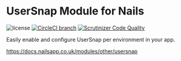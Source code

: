 # UserSnap Module for Nails

![license](https://img.shields.io/badge/license-MIT-green.svg)
[![CircleCI branch](https://img.shields.io/circleci/project/github/nails/module-usersnap.svg)](https://circleci.com/gh/nails/module-usersnap)
[![Scrutinizer Code Quality](https://scrutinizer-ci.com/g/nails/module-usersnap/badges/quality-score.png)](https://scrutinizer-ci.com/g/nails/module-usersnap)

Easily enable and configure UserSnap per environment in your app.

https://docs.nailsapp.co.uk/modules/other/usersnap
